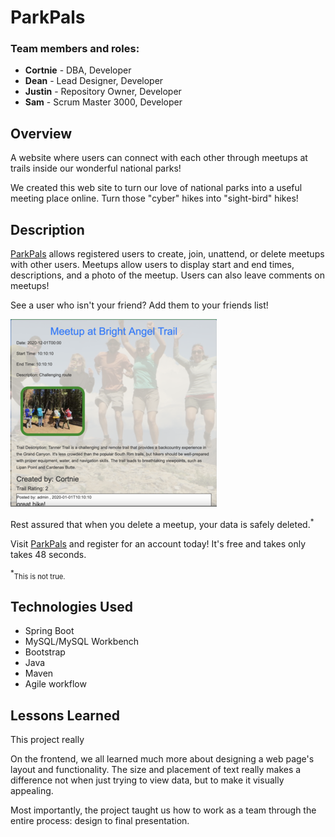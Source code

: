 # ParkPals  


### Team members and roles:
* <strong>Cortnie</strong> - DBA, Developer
* <strong>Dean</strong> - Lead Designer, Developer
* <strong>Justin</strong> - Repository Owner, Developer
* <strong>Sam</strong> - Scrum Master 3000, Developer

## Overview

A website where users can connect with each other through meetups at trails inside our wonderful national parks! 

We created this web site to turn our love of national parks into a useful meeting place online. Turn those "cyber" hikes into "sight-bird" hikes!

## Description

[ParkPals](http://3.13.216.67:8080/ParkPals) allows registered users to create, join, unattend, or delete meetups with other users. Meetups allow users to display start and end times, descriptions, and a photo of the meetup. Users can also leave comments on meetups! 

See a user who isn't your friend? Add them to your friends list!

![](meetup.png)

Rest assured that when you delete a meetup, your data is safely deleted.<sup>*</sup>

Visit [ParkPals](http://3.13.216.67:8080/ParkPals) and register for an account today! It's free and takes only takes 48 seconds.

<sup>*</sup><span style="font-size: .8em;">This is not true.</span>



## Technologies Used

* Spring Boot
* MySQL/MySQL Workbench
* Bootstrap
* Java
* Maven
* Agile workflow

## Lessons Learned

This project really 

On the frontend, we all learned much more about designing a web page's layout and functionality. The size and placement of text really makes a difference not when just trying to view data, but to make it visually appealing.

Most importantly, the project taught us how to work as a team through the entire process: design to final presentation.